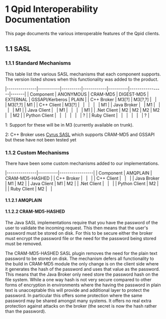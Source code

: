 # <span class="header-section-number">1</span> Qpid Interoperability Documentation

This page documents the various interoperable features of the Qpid
clients.

## <span class="header-section-number">1.1</span> SASL

### <span class="header-section-number">1.1.1</span> Standard Mechanisms

[](http://en.wikipedia.org/wiki/Simple_Authentication_and_Security_Layer#SASL_mechanisms)

This table list the various SASL mechanisms that each component
supports. The version listed shows when this functionality was added to
the product.

|---------------|-----------|----------|------------|----------|-----------------|-------|
| Component     | ANONYMOUS | CRAM-MD5 | DIGEST-MD5 | EXTERNAL | GSSAPI/Kerberos | PLAIN |
| C++ Broker    | M3[?]     | M3[?,?]  |            |          | M3[?,?]         | M1    |
| C++ Client    | M3[?]     |          |            |          |                 | M1    |
| Java Broker   |           | M1       |            |          |                 | M1    |
| Java Client   |           | M1       |            |          |                 | M1    |
| .Net Client   | M2        | M2       | M2         | M2       |                 | M2    |
| Python Client |           |          |            |          |                 | ?     |
| Ruby Client   |           |          |            |          |                 | ?     |

1: Support for these will be in M3 (currently available on trunk).

2: C++ Broker uses [Cyrus
SASL](http://freshmeat.net/projects/cyrussasl/) which supports CRAM-MD5
and GSSAPI but these have not been tested yet

### <span class="header-section-number">1.1.2</span> Custom Mechanisms

There have been some custom mechanisms added to our implementations.

|---------------|----------|-----------------|
| Component     | AMQPLAIN | CRAM-MD5-HASHED |
| C++ Broker    |          |                 |
| C++ Client    |          |                 |
| Java Broker   | M1       | M2              |
| Java Client   | M1       | M2              |
| .Net Client   |          |                 |
| Python Client | M2       |                 |
| Ruby Client   | M2       |                 |

#### <span class="header-section-number">1.1.2.1</span> AMQPLAIN

#### <span class="header-section-number">1.1.2.2</span> CRAM-MD5-HASHED

The Java SASL implementations require that you have the password of the
user to validate the incoming request. This then means that the user's
password must be stored on disk. For this to be secure either the broker
must encrypt the password file or the need for the password being stored
must be removed.

The CRAM-MD5-HASHED SASL plugin removes the need for the plain text
password to be stored on disk. The mechanism defers all functionality to
the build in CRAM-MD5 module the only change is on the client side where
it generates the hash of the password and uses that value as the
password. This means that the Java Broker only need store the password
hash on the file system. While a one way hash is not very secure
compared to other forms of encryption in environments where the having
the password in plain text is unacceptable this will provide and
additional layer to protect the password. In particular this offers some
protection where the same password may be shared amongst many systems.
It offers no real extra protection against attacks on the broker (the
secret is now the hash rather than the password).
